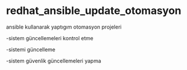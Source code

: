 # redhat_ansible_update_otomasyon
ansible kullanarak yaptıgım otomasyon projeleri 

-sistem güncellemeleri kontrol etme

-sistemi güncelleme

-sistem güvenlik güncellemeleri yapma
